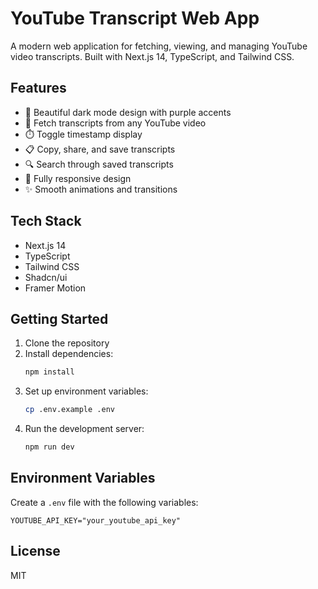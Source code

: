 # YouTube Transcript Web App

A modern web application for fetching, viewing, and managing YouTube video transcripts. Built with Next.js 14, TypeScript, and Tailwind CSS.

## Features

- 🎨 Beautiful dark mode design with purple accents
- 📝 Fetch transcripts from any YouTube video
- ⏱️ Toggle timestamp display
- 📋 Copy, share, and save transcripts
- 🔍 Search through saved transcripts
- 📱 Fully responsive design
- ✨ Smooth animations and transitions

## Tech Stack

- Next.js 14
- TypeScript
- Tailwind CSS
- Shadcn/ui
- Framer Motion

## Getting Started

1. Clone the repository
2. Install dependencies:
   ```bash
   npm install
   ```
3. Set up environment variables:
   ```bash
   cp .env.example .env
   ```
4. Run the development server:
   ```bash
   npm run dev
   ```

## Environment Variables

Create a `.env` file with the following variables:

```env
YOUTUBE_API_KEY="your_youtube_api_key"
```

## License

MIT
